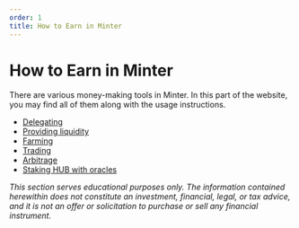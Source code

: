 ```yaml
---
order: 1
title: How to Earn in Minter
---
```


# How to Earn in Minter

There are various money-making tools in Minter. In this part of the website, you may find all of them along with the usage instructions.

- [Delegating](/earn/delegation)
- [Providing liquidity](/earn/liquidity-pools)
- [Farming](/earn/farm)
- [Trading](/earn/trading)
- [Arbitrage](/earn/arbitrage)
- [Staking HUB with oracles](/earn/hub-staking)

*This section serves educational purposes only. The information contained herewithin does not constitute an investment, financial, legal, or tax advice, and it is not an offer or solicitation to purchase or sell any financial instrument.*
